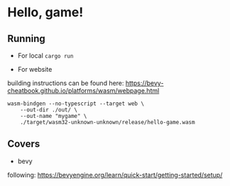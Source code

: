 # Hello, game!
## Running
- For local
```cargo run```

- For website

building instructions can be found here: https://bevy-cheatbook.github.io/platforms/wasm/webpage.html

```cargo build --release --target wasm32-unknown-unknown
wasm-bindgen --no-typescript --target web \
    --out-dir ./out/ \
    --out-name "mygame" \
    ./target/wasm32-unknown-unknown/release/hello-game.wasm
```

## Covers
- bevy

following: https://bevyengine.org/learn/quick-start/getting-started/setup/